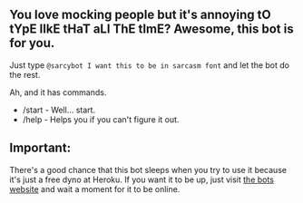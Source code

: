 ## You love mocking people but it's annoying tO tYpE lIkE tHaT aLl ThE tImE? Awesome, this bot is for you.

Just type `@sarcybot I want this to be in sarcasm font` and let the bot do the rest. 

Ah, and it has commands.

* /start - Well... start.
* /help - Helps you if you can't figure it out.

## Important:

There's a good chance that this bot sleeps when you try to use it because it's just a free dyno at Heroku. If you want it to be up, just visit <a href="https://sarcy.herokuapp.com">the bots website</a> and wait a moment for it to be online.
